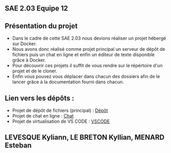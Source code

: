 ## SAE 2.03 Equipe 12

## Présentation du projet

* Dans le cadre de cette SAE 2.03 nous devions réaliser un projet hébergé sur Docker.
* Nous avons donc réalisé comme projet principal un serveur de dépôt de fichiers puis un chat en ligne et enfin un éditeur de texte disponible grâce à Docker.
* Pour découvrir ces projets il suffit de vous rendre sur le répértoire d'un projet et de le cloner.
* Enfin vous pouvez vous déplacer dans chacun des dossiers afin de le lancer grâce à la documentation fourni dans chacun.

## Lien vers les dépôts :

* Projet de dépôt de fichiers (principal) : <a href="https://github.com/IKLSI/docker-sae-203-equipe12-depot">Dépôt</a>
* Projet de chat en ligne : <a href="https://github.com/IKLSI/docker-sae-203-equipe12-depot">Chat</a>
* Projet de virtualisation de VS CODE : <a href="https://github.com/IKLSI/docker-sae-203-equipe12-vscode">VSCODE</a>

## LEVESQUE Kyliann, LE BRETON Kyllian, MENARD Esteban